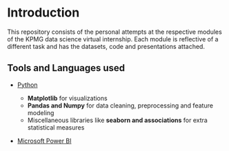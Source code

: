 # **Introduction**

This repository consists of the personal attempts at the respective modules of the KPMG data science virtual internship. Each module is reflective of a different task and has the datasets, code and presentations attached.

## Tools and Languages used

* <u>Python</u>

  * **Matplotlib** for visualizations
  * **Pandas and Numpy** for data cleaning, preprocessing and feature modeling 
  * Miscellaneous libraries like **seaborn and associations** for extra statistical measures

* <u>Microsoft Power BI</u>

  